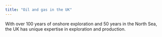 ```yaml
---
title: "Oil and gas in the UK"
---
```


With over 100 years of onshore exploration and 50 years in the North Sea, the UK has unique expertise in exploration and production.
